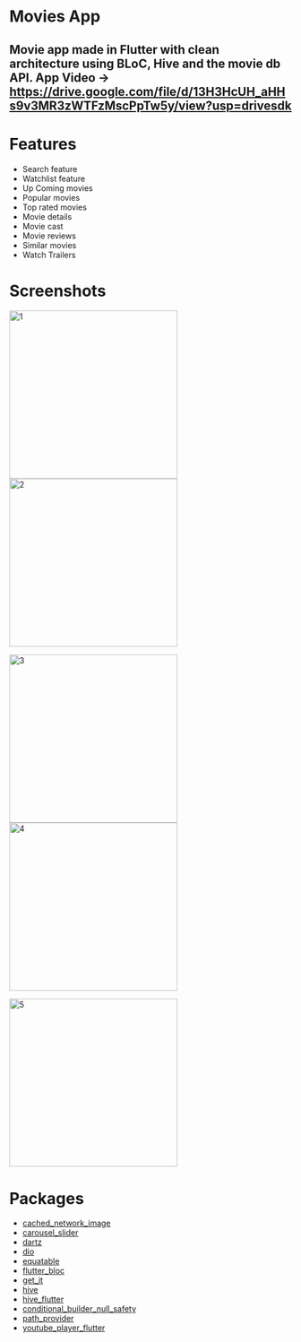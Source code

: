 # Movies App
Movie app made in Flutter with clean architecture using BLoC, Hive and the movie db API.
App Video -> https://drive.google.com/file/d/13H3HcUH_aHHs9v3MR3zWTFzMscPpTw5y/view?usp=drivesdk
------------------------------------------------------------------------------------------------
# Features
* Search feature
* Watchlist feature
* Up Coming movies
* Popular movies
* Top rated movies
* Movie details
* Movie cast
* Movie reviews
* Similar movies
* Watch Trailers
  
# Screenshots
<img src="assets/screenshots/screen1.jpeg" alt="1" width="300">         <img src="assets/screenshots/screen2.jpeg" alt="2" width="300">

<img src="assets/screenshots/screen3.jpeg" alt="3" width="300">         <img src="assets/screenshots/screen4.jpeg" alt="4" width="300">

<img src="assets/screenshots/screen5.jpeg" alt="5" width="300">


# Packages 
* [cached_network_image](https://pub.dev/packages/cached_network_image)
* [carousel_slider](https://pub.dev/packages/carousel_slider)
* [dartz](https://pub.dev/packages/dartz)
* [dio](https://pub.dev/packages/dio)
* [equatable](https://pub.dev/packages/equatable)
* [flutter_bloc](https://pub.dev/packages/flutter_bloc)
* [get_it](https://pub.dev/packages/get_it)
* [hive](https://pub.dev/packages/hive)
* [hive_flutter](https://pub.dev/packages/hive_flutter)
* [conditional_builder_null_safety](https://pub.dev/packages/conditional_builder_null_safety)
* [path_provider](https://pub.dev/packages/path_provider)
* [youtube_player_flutter](https://pub.dev/packages/youtube_player_flutter)
